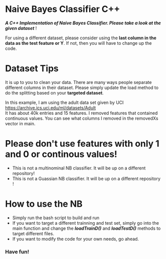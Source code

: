 # Naive Bayes Classifier C++ #          

***A C++ Implementation of Naive Bayes Classifier. Please take a look at the given dataset*** !              

For using a different dataset, please consider using the **last column in the data as the test feature or Y**. If not, then you will have to change up the code.       

# Dataset Tips      
It is up to you to clean your data. There are many ways people separate different columns in their dataset. Please simply update the load method to do the splitting based on your **targeted dataset**.  
   
In this example, I am using the adult data set given by UCI https://archive.ics.uci.edu/ml/datasets/Adult    
It has about 40k entries and 15 features. I removed features that contained continuous values. You can see what columns I removed in the removedXs vector in main.    

# Please don't use features with only 1 and 0 or continous values! #             
  - This is not a multinominal NB classifier. It will be up on a different repository!     
  - This is not a Guassian NB classifier. It will be up on a different repository !      
        
# How to use the NB #    
  - Simply run the bash script to build and run  
  - If you want to target a different trainning and test set, simply go into the main function and change the ***loadTrainD()*** and ***loadTestD()*** methods to target different files.   
  - If you want to modify the code for your own needs, go ahead.
        
### Have fun! ###
